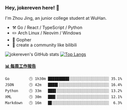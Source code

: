 ### Hey, jokereven here! 👋

I'm Zhou Jing, an junior college student at WuHan.

-   :hammer_and_pick: Go / React / TypeScript / Python
-   :pencil2: Arch Linux / Neovim / Windows
-   :seedling: Gopher
-   :thought_balloon: create a community like bilibili

![jokereven's GitHub stats](https://github-readme-stats.vercel.app/api?username=jokereven&show_icons=true)
[![Top Langs](https://github-readme-stats.vercel.app/api/top-langs/?username=jokereven&layout=compact)](https://github.com/anuraghazra/github-readme-stats)

<!-- waka-box start -->
#### <a href="https://gist.github.com/9f8118785e2d128d746db5f61b0e0a2a" target="_blank">📊 每周工作报告</a>
```text
Go         🕓 1h30m █████████▊░░░░░░░░░░░░░░░░░░ 35.1%
JSON       🕓 42m   ████▌░░░░░░░░░░░░░░░░░░░░░░░ 16.4%
Python     🕓 33m   ███▋░░░░░░░░░░░░░░░░░░░░░░░░ 13.2%
XML        🕓 30m   ███▍░░░░░░░░░░░░░░░░░░░░░░░░ 12.1%
Markdown   🕓 16m   █▊░░░░░░░░░░░░░░░░░░░░░░░░░░  6.3%
```
<!-- Powered by https://github.com/journey-ad/waka-box-go . -->
<!-- waka-box end -->
